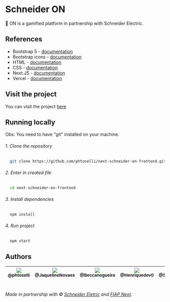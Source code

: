 # Schneider ON

🌱 ON is a gamified platform in partnership with Schneider Electric.

## References
- Bootstrap 5 - [documentation](https://getbootstrap.com/docs/5.3/getting-started/introduction/)
- Bootstrap icons - [documentation](https://icons.getbootstrap.com/)
- HTML - [documentation](https://developer.mozilla.org/en-US/docs/Web/HTML)
- CSS - [documentation](https://developer.mozilla.org/en-US/docs/Web/CSS)
- Next.JS - [documentation](https://nextjs.org/docs)
- Vercel - [documentation](https://vercel.com/docs)


## Visit the project
You can visit the project [here](https://schneider-on.vercel.app/)


## Running locally
  Obs: You need to have "git" installed on your machine.

###### 1. Clone the repository
``` bash
  git clone https://github.com/phtoselli/next-schneider-on-frontend.git
```
###### 2. Enter in created file
``` bash
  cd next-schneider-on-frontend
```
###### 3. Install dependencies
``` bash
  npm install
```
###### 4. Run project
``` bash
  npm start
```


## Authors

| [<img src="https://avatars.githubusercontent.com/u/73919445?v=4&s=115"><br><sub>@phtoselli</sub>](https://www.linkedin.com/in/phtoselli/) | [<img src="https://avatars.githubusercontent.com/u/98557538?v=4&s=80"><br><sub>@JaquelineNovaes</sub>](https://github.com/JaquelineNovaes) | [<img src="https://avatars.githubusercontent.com/u/135247016?v=4&s=115"><br><sub>@Beccanogueira</sub>](https://github.com/Beccanogueira) | [<img src="https://avatars.githubusercontent.com/u/124810959?v=4&s=115"><br><sub>@Henriquedev0</sub>](https://github.com/Henriquedev0) | [<img src="https://avatars.githubusercontent.com/u/135075505?v=4&s=115"><br><sub>@SophiaARL</sub>](https://github.com/SophiaARL) |
| :---: | :---: | :---: | :---: | :---: |

#

###### Made in partnership with &copy; [Schneider Eletric](https://www.se.com/ww/en/) and [FIAP Next](https://www.fiap.com.br/next/).
